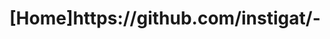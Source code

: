 <!DOCTYPE html>
<html>
<body>

<h1> [Home]https://github.com/instigat/- </h1>

<p></p>

</body>
</html>
